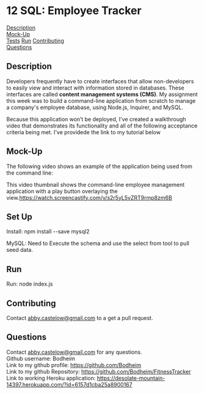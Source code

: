 # 12 SQL: Employee Tracker

[Description](#description)  
[Mock-Up](#mock-up)  
[Tests](#tests)
[Run](#run)
[Contributing](#contributing)  
[Questions](#questions)

## Description

Developers frequently have to create interfaces that allow non-developers to easily view and interact with information stored in databases. These interfaces are called **content management systems (CMS)**. My assignment this week was to build a command-line application from scratch to manage a company's employee database, using Node.js, Inquirer, and MySQL.

Because this application won’t be deployed, I've created a walkthrough video that demonstrates its functionality and all of the following acceptance criteria being met. I've providede the link to my tutorial below

## Mock-Up

The following video shows an example of the application being used from the command line:

This video thumbnail shows the command-line employee management application with a play button overlaying the view.https://watch.screencastify.com/v/s2r5yL5vZRT9rmp8zm6B

## Set Up

Install:
npm install --save mysql2

MySQL:
Need to Execute the schema and use the select from tool to pull seed data.

## Run

Run:
node index.js

## Contributing

Contact abby.castelow@gmail.com to a get a pull request.

## Questions

Contact abby.castelow@gmail.com for any questions.  
Github username: Bodheim  
Link to my github profile: https://github.com/Bodheim  
Link to my github Repository: https://github.com/Bodheim/FitnessTracker
Link to working Heroku application: https://desolate-mountain-14397.herokuapp.com/?id=6157d1cba25a8900167

